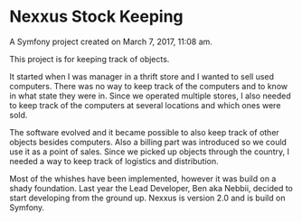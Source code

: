 Nexxus Stock Keeping
==========

A Symfony project created on March 7, 2017, 11:08 am.

This project is for keeping track of objects.

It started when I was manager in a thrift store and I wanted to sell used computers. There was no way to keep track of the computers and to know in what state they were in. Since we operated multiple stores, I also needed to keep track of the computers at several locations and which ones were sold.

The software evolved and it became possible to also keep track of other objects besides computers. Also a billing part was introduced so we could use it as a point of sales. Since we picked up objects through the country, I needed a way to keep track of logistics and distribution.

Most of the whishes have been implemented, however it was build on a shady foundation. Last year the Lead Developer, Ben aka Nebbii, decided to start developing from the ground up. Nexxus is version 2.0 and is build on Symfony.